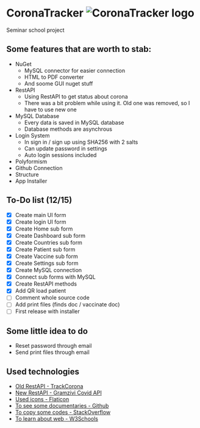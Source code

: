 # CoronaTracker ![CoronaTracker logo](http://covid.ncodes.eu/coronavirus.ico)
Seminar school project


## Some features that are worth to stab:
- NuGet
	- MySQL connector for easier connection
	- HTML to PDF converter
	- And soome GUI nuget stuff
- RestAPI
	- Using RestAPI to get status about corona
	- There was a bit problem while using it. Old one was removed, so I have to use new one
- MySQL Database
	- Every data is saved in MySQL database
	- Database methods are asynchrous
- Login System
	- In sign in / sign up using SHA256 with 2 salts
	- Can update password in settings
	- Auto login sessions included
- Polyformism
- Github Connection
- Structure
- App Installer

## To-Do list (12/15)
- [x] Create main UI form
- [x] Create login UI form
- [x] Create Home sub form
- [x] Create Dashboard sub form
- [x] Create Countries sub form
- [x] Create Patient sub form
- [x] Create Vaccine sub form
- [x] Create Settings sub form
- [x] Create MySQL connection
- [x] Connect sub forms with MySQL
- [x] Create RestAPI methods
- [x] Add QR load patient
- [ ] Comment whole source code
- [ ] Add print files (finds doc / vaccinate doc)
- [ ] First release with installer

## Some little idea to do
- Reset password through email
- Send print files through email

## Used technologies
- [Old RestAPI - TrackCorona](https://www.trackcorona.live)
- [New RestAPI - Gramzivi Covid API](https://rapidapi.com/Gramzivi/api/covid-19-data/)
- [Used icons - Flaticon](https://www.flaticon.com/free-icon/)
- [To see some documentaries - Github](https://github.com)
- [To copy some codes - StackOverflow](https://stackoverflow.com)
- [To learn about web - W3Schools](https://www.w3schools.com)